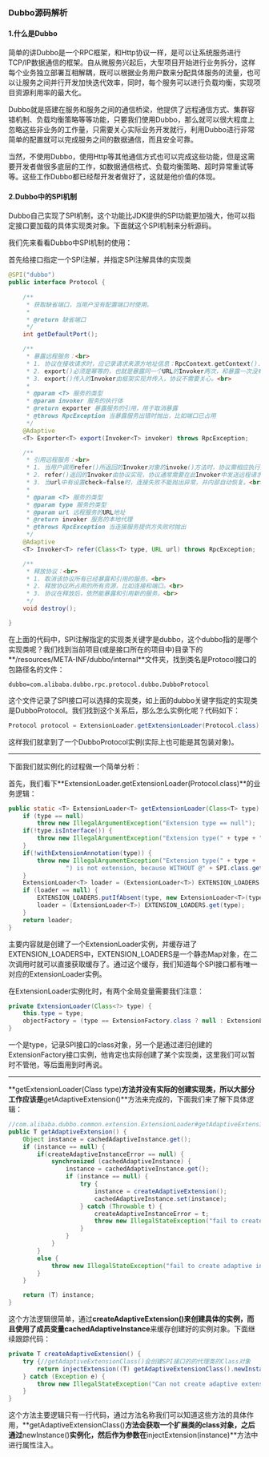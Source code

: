### Dubbo源码解析

#### 1.什么是Dubbo

简单的讲Dubbo是一个RPC框架，和Http协议一样，是可以让系统服务进行TCP/IP数据通信的框架。自从微服务兴起后，大型项目开始进行业务拆分，这样每个业务独立部署互相解耦，既可以根据业务用户数来分配具体服务的流量，也可以让服务之间并行开发加快迭代效率，同时，每个服务可以进行负载均衡，实现项目资源利用率的最大化。

Dubbo就是搭建在服务和服务之间的通信桥梁，他提供了远程通信方式、集群容错机制、负载均衡策略等等功能，只要我们使用Dubbo，那么就可以很大程度上忽略这些非业务的工作量，只需要关心实际业务开发就行，利用Dubbo进行非常简单的配置就可以完成服务之间的数据通信，而且安全可靠。

当然，不使用Dubbo，使用Http等其他通信方式也可以完成这些功能，但是这需要开发者做很多底层的工作，如数据通信格式、负载均衡策略、超时异常重试等等。这些工作Dubbo都已经帮开发者做好了，这就是他价值的体现。

#### 2.Dubbo中的SPI机制

Dubbo自己实现了SPI机制，这个功能比JDK提供的SPI功能更加强大，他可以指定接口要加载的具体实现类对象。下面就这个SPI机制来分析源码。

我们先来看看Dubbo中SPI机制的使用：

首先给接口指定一个SPI注解，并指定SPI注解具体的实现类

```java
@SPI("dubbo")
public interface Protocol {
    
    /**
     * 获取缺省端口，当用户没有配置端口时使用。
     * 
     * @return 缺省端口
     */
    int getDefaultPort();

    /**
     * 暴露远程服务：<br>
     * 1. 协议在接收请求时，应记录请求来源方地址信息：RpcContext.getContext().setRemoteAddress();<br>
     * 2. export()必须是幂等的，也就是暴露同一个URL的Invoker两次，和暴露一次没有区别。<br>
     * 3. export()传入的Invoker由框架实现并传入，协议不需要关心。<br>
     * 
     * @param <T> 服务的类型
     * @param invoker 服务的执行体
     * @return exporter 暴露服务的引用，用于取消暴露
     * @throws RpcException 当暴露服务出错时抛出，比如端口已占用
     */
    @Adaptive
    <T> Exporter<T> export(Invoker<T> invoker) throws RpcException;

    /**
     * 引用远程服务：<br>
     * 1. 当用户调用refer()所返回的Invoker对象的invoke()方法时，协议需相应执行同URL远端export()传入的Invoker对象的invoke()方法。<br>
     * 2. refer()返回的Invoker由协议实现，协议通常需要在此Invoker中发送远程请求。<br>
     * 3. 当url中有设置check=false时，连接失败不能抛出异常，并内部自动恢复。<br>
     * 
     * @param <T> 服务的类型
     * @param type 服务的类型
     * @param url 远程服务的URL地址
     * @return invoker 服务的本地代理
     * @throws RpcException 当连接服务提供方失败时抛出
     */
    @Adaptive
    <T> Invoker<T> refer(Class<T> type, URL url) throws RpcException;

    /**
     * 释放协议：<br>
     * 1. 取消该协议所有已经暴露和引用的服务。<br>
     * 2. 释放协议所占用的所有资源，比如连接和端口。<br>
     * 3. 协议在释放后，依然能暴露和引用新的服务。<br>
     */
    void destroy();

}
```

在上面的代码中，SPI注解指定的实现类关键字是dubbo，这个dubbo指的是哪个实现类呢？我们找到当前项目(或是接口所在的项目中)目录下的**/resources/META-INF/dubbo/internal**文件夹，找到类名是Protocol接口的包路径名的文件：

```
dubbo=com.alibaba.dubbo.rpc.protocol.dubbo.DubboProtocol
```

这个文件记录了SPI接口可以选择的实现类，如上面的dubbo关键字指定的实现类是DubboProtocol。我们找到这个关系后，那么怎么实例化呢？代码如下：

```java
Protocol protocol = ExtensionLoader.getExtensionLoader(Protocol.class).getAdaptiveExtension();
```

这样我们就拿到了一个DubboProtocol实例(实际上也可能是其包装对象)。

----------------

下面我们就实例化的过程做一个简单分析：

首先，我们看下**ExtensionLoader.getExtensionLoader(Protocol.class)**的业务逻辑：

```java
public static <T> ExtensionLoader<T> getExtensionLoader(Class<T> type) {
    if (type == null)
        throw new IllegalArgumentException("Extension type == null");
    if(!type.isInterface()) {
        throw new IllegalArgumentException("Extension type(" + type + ") is not interface!");
    }
    if(!withExtensionAnnotation(type)) {
        throw new IllegalArgumentException("Extension type(" + type + 
                ") is not extension, because WITHOUT @" + SPI.class.getSimpleName() + " Annotation!");
    }
    ExtensionLoader<T> loader = (ExtensionLoader<T>) EXTENSION_LOADERS.get(type);
    if (loader == null) {
        EXTENSION_LOADERS.putIfAbsent(type, new ExtensionLoader<T>(type));
        loader = (ExtensionLoader<T>) EXTENSION_LOADERS.get(type);
    }
    return loader;
}
```

主要内容就是创建了一个ExtensionLoader实例，并缓存进了EXTENSION_LOADERS中，EXTENSION_LOADERS是一个静态Map对象，在二次调用时就可以直接获取缓存了。通过这个缓存，我们知道每个SPI接口都有唯一对应的ExtensionLoader实例。

在ExtensionLoader实例化时，有两个全局变量需要我们注意：

```java
private ExtensionLoader(Class<?> type) {
    this.type = type;
    objectFactory = (type == ExtensionFactory.class ? null : ExtensionLoader.getExtensionLoader(ExtensionFactory.class).getAdaptiveExtension());
}
```

一个是type，记录SPI接口的class对象，另一个是通过递归创建的ExtensionFactory接口实例，他肯定也实际创建了某个实现类，这里我们可以暂时不管他，等后面用到时再说。

------------

**getExtensionLoader(Class<T> type)**方法并没有实际的创建实现类，所以大部分工作应该是**getAdaptiveExtension()**方法来完成的，下面我们来了解下具体逻辑：

```java
//com.alibaba.dubbo.common.extension.ExtensionLoader#getAdaptiveExtension
public T getAdaptiveExtension() {
    Object instance = cachedAdaptiveInstance.get();
    if (instance == null) {
        if(createAdaptiveInstanceError == null) {
            synchronized (cachedAdaptiveInstance) {
                instance = cachedAdaptiveInstance.get();
                if (instance == null) {
                    try {
                        instance = createAdaptiveExtension();
                        cachedAdaptiveInstance.set(instance);
                    } catch (Throwable t) {
                        createAdaptiveInstanceError = t;
                        throw new IllegalStateException("fail to create adaptive instance: " + t.toString(), t);
                    }
                }
            }
        }
        else {
            throw new IllegalStateException("fail to create adaptive instance: " + createAdaptiveInstanceError.toString(), createAdaptiveInstanceError);
        }
    }

    return (T) instance;
}
```

这个方法逻辑很简单，通过**createAdaptiveExtension()**来创建具体的实例，而且使用了成员变量**cachedAdaptiveInstance**来缓存创建好的实例对象。下面继续跟踪代码：

```java
private T createAdaptiveExtension() {
    try {//getAdaptiveExtensionClass()会创建SPI接口的的代理类的Class对象
        return injectExtension((T) getAdaptiveExtensionClass().newInstance());
    } catch (Exception e) {
        throw new IllegalStateException("Can not create adaptive extenstion " + type + ", cause: " + e.getMessage(), e);
    }
}
```

这个方法主要逻辑只有一行代码，通过方法名称我们可以知道这些方法的具体作用，**getAdaptiveExtensionClass()**方法会获取一个扩展类的class对象，之后通过**newInstance()**实例化，然后作为参数在**injectExtension(instance)**方法中进行属性注入。





